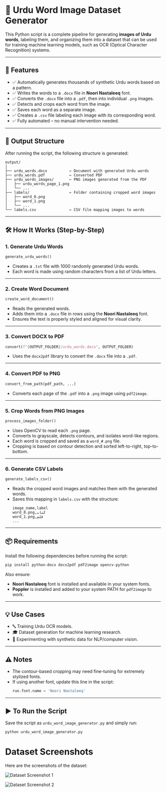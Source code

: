 # 📝 Urdu Word Image Dataset Generator

This Python script is a complete pipeline for generating **images of Urdu words**, labeling them, and organizing them into a dataset that can be used for training machine learning models, such as OCR (Optical Character Recognition) systems.

---

## 📌 Features

- ✅ Automatically generates thousands of synthetic Urdu words based on a pattern.
- ✅ Writes the words to a `.docx` file in **Noori Nastaleeq** font.
- ✅ Converts the `.docx` file into a `.pdf`, then into individual `.png` images.
- ✅ Detects and crops each word from the image.
- ✅ Saves each word as a separate image.
- ✅ Creates a `.csv` file labeling each image with its corresponding word.
- ✅ Fully automated – no manual intervention needed.

---

## 📁 Output Structure

After running the script, the following structure is generated:

```
output/
│
├── urdu_words.docx          ← Document with generated Urdu words
├── urdu_words.pdf           ← Converted PDF
├── urdu_words_images/       ← PNG images generated from the PDF
│   ├── urdu_words_page_1.png
│   └── ...
├── labels/                  ← Folder containing cropped word images
│   ├── word_0.png
│   ├── word_1.png
│   └── ...
└── labels.csv               ← CSV file mapping images to words
```

---

## 🛠️ How It Works (Step-by-Step)

### 1. **Generate Urdu Words**
```python
generate_urdu_words()
```
- Creates a `.txt` file with 1000 randomly generated Urdu words.
- Each word is made using random characters from a list of Urdu letters.

---

### 2. **Create Word Document**
```python
create_word_document()
```
- Reads the generated words.
- Adds them into a `.docx` file in rows using the **Noori Nastaleeq** font.
- Ensures the text is properly styled and aligned for visual clarity.

---

### 3. **Convert DOCX to PDF**
```python
convert(f"{OUTPUT_FOLDER}/urdu_words.docx", OUTPUT_FOLDER)
```
- Uses the `docx2pdf` library to convert the `.docx` file into a `.pdf`.

---

### 4. **Convert PDF to PNG**
```python
convert_from_path(pdf_path, ...)
```
- Converts each page of the `.pdf` into a `.png` image using `pdf2image`.

---

### 5. **Crop Words from PNG Images**
```python
process_images_folder()
```
- Uses OpenCV to read each `.png` page.
- Converts to grayscale, detects contours, and isolates word-like regions.
- Each word is cropped and saved as a `word_#.png` file.
- Cropping is based on contour detection and sorted left-to-right, top-to-bottom.

---

### 6. **Generate CSV Labels**
```python
generate_labels_csv()
```
- Reads the cropped word images and matches them with the generated words.
- Saves this mapping in `labels.csv` with the structure:
  ```
  image_name,label
  word_0.png,کتاب
  word_1.png,قلم
  ...
  ```

---

## 📦 Requirements

Install the following dependencies before running the script:

```bash
pip install python-docx docx2pdf pdf2image opencv-python
```

Also ensure:

- **Noori Nastaleeq** font is installed and available in your system fonts.
- **Poppler** is installed and added to your system PATH for `pdf2image` to work.

---

## 💡 Use Cases

- 🔤 Training Urdu OCR models.
- 🎓 Dataset generation for machine learning research.
- 🧪 Experimenting with synthetic data for NLP/computer vision.

---

## ⚠️ Notes

- The contour-based cropping may need fine-tuning for extremely stylized fonts.
- If using another font, update this line in the script:
  ```python
  run.font.name = 'Noori Nastaleeq'
  ```

---

## ▶️ To Run the Script

Save the script as `urdu_word_image_generator.py` and simply run:

```bash
python urdu_word_image_generator.py
```

# Dataset Screenshots

Here are the screenshots of the dataset:

![Dataset Screenshot 1](png_images/document_page-0007.jpg)


![Dataset Screenshot 2](png_images/document_page-0025.jpg)

